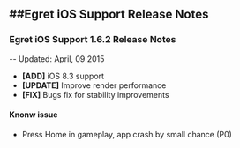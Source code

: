 ##Egret iOS Support Release Notes
---

### Egret iOS Support 1.6.2 Release Notes
--
Updated: April, 09 2015
- **[ADD]** iOS 8.3 support
- **[UPDATE]** Improve render performance
- **[FIX]** Bugs fix for stability improvements

#### Knonw issue
- Press Home in gameplay, app crash by small chance (P0)